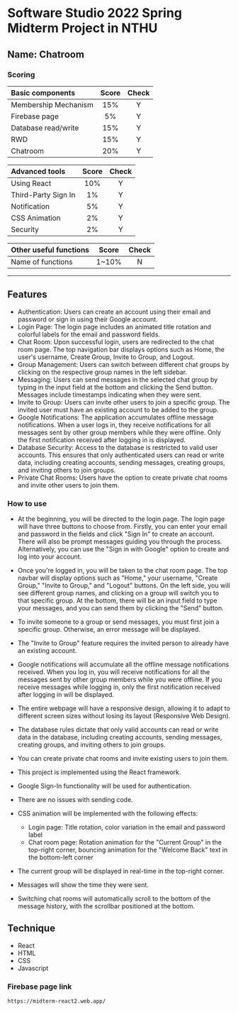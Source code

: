 # Software Studio 2022 Spring Midterm Project in NTHU

## Name: Chatroom


### Scoring

| **Basic components**                             | **Score** | **Check** |
| :----------------------------------------------- | :-------: | :-------: |
| Membership Mechanism                             | 15%       | Y         |
| Firebase page                                    | 5%        | Y         |
| Database read/write                              | 15%       | Y         |
| RWD                                              | 15%       | Y         |
| Chatroom                                         | 20%       | Y         |

| **Advanced tools**                               | **Score** | **Check** |
| :----------------------------------------------- | :-------: | :-------: |
| Using React                                      | 10%       | Y         |
| Third-Party Sign In                              | 1%        | Y         |
| Notification                                     | 5%        | Y         |
| CSS Animation                                    | 2%        | Y         |
| Security                                         | 2%        | Y         |

| **Other useful functions**                         | **Score** | **Check** |
| :----------------------------------------------- | :-------: | :-------: |
| Name of functions                                  | 1~10%     | N         |

---
## Features
* Authentication: Users can create an account using their email and password or sign in using their Google account.
* Login Page: The login page includes an animated title rotation and colorful labels for the email and password fields.
* Chat Room: Upon successful login, users are redirected to the chat room page. The top navigation bar displays options such as Home, the user's username, Create Group, Invite to Group, and Logout.
* Group Management: Users can switch between different chat groups by clicking on the respective group names in the left sidebar.
* Messaging: Users can send messages in the selected chat group by typing in the input field at the bottom and clicking the Send button. Messages include timestamps indicating when they were sent.
* Invite to Group: Users can invite other users to join a specific group. The invited user must have an existing account to be added to the group.
* Google Notifications: The application accumulates offline message notifications. When a user logs in, they receive notifications for all messages sent by other group members while they were offline. Only the first notification received after logging in is displayed.
* Database Security: Access to the database is restricted to valid user accounts. This ensures that only authenticated users can read or write data, including creating accounts, sending messages, creating groups, and inviting others to join groups.
* Private Chat Rooms: Users have the option to create private chat rooms and invite other users to join them.


### How to use 
* At the beginning, you will be directed to the login page. The login page will have three buttons to choose from. Firstly, you can enter your email and password in the fields and click "Sign In" to create an account. There will also be prompt messages guiding you through the process. Alternatively, you can use the "Sign in with Google" option to create and log into your account.

* Once you're logged in, you will be taken to the chat room page. The top navbar will display options such as "Home," your username, "Create Group," "Invite to Group," and "Logout" buttons. On the left side, you will see different group names, and clicking on a group will switch you to that specific group. At the bottom, there will be an input field to type your messages, and you can send them by clicking the "Send" button.

* To invite someone to a group or send messages, you must first join a specific group. Otherwise, an error message will be displayed.

* The "Invite to Group" feature requires the invited person to already have an existing account.

* Google notifications will accumulate all the offline message notifications received. When you log in, you will receive notifications for all the messages sent by other group members while you were offline. If you receive messages while logging in, only the first notification received after logging in will be displayed.

* The entire webpage will have a responsive design, allowing it to adapt to different screen sizes without losing its layout (Responsive Web Design).

* The database rules dictate that only valid accounts can read or write data in the database, including creating accounts, sending messages, creating groups, and inviting others to join groups.

* You can create private chat rooms and invite existing users to join them.

* This project is implemented using the React framework.

* Google Sign-In functionality will be used for authentication.

* There are no issues with sending code.

* CSS animation will be implemented with the following effects:

    * Login page: Title rotation, color variation in the email and password label
    * Chat room page: Rotation animation for the "Current Group" in the top-right corner, bouncing animation for the "Welcome Back" text in the bottom-left corner

* The current group will be displayed in real-time in the top-right corner.

* Messages will show the time they were sent.

* Switching chat rooms will automatically scroll to the bottom of the message history, with the scrollbar positioned at the bottom.

## Technique
* React
* HTML
* CSS
* Javascript


### Firebase page link

    https://midterm-react2.web.app/

